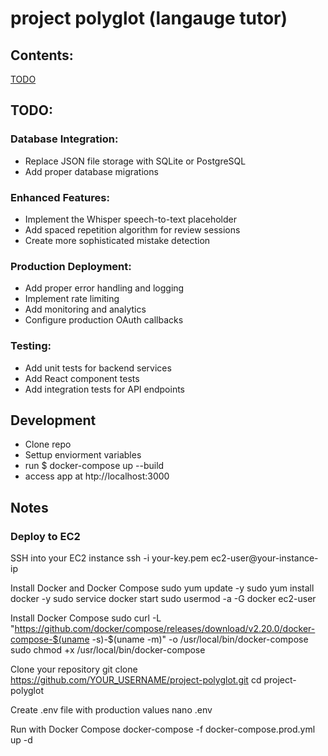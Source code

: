 # project polyglot (langauge tutor)

## Contents:

[TODO](#TODO)

## TODO:

### Database Integration:
- Replace JSON file storage with SQLite or PostgreSQL
- Add proper database migrations

### Enhanced Features:
- Implement the Whisper speech-to-text placeholder
- Add spaced repetition algorithm for review sessions
- Create more sophisticated mistake detection

### Production Deployment:
- Add proper error handling and logging
- Implement rate limiting
- Add monitoring and analytics
- Configure production OAuth callbacks

### Testing:
- Add unit tests for backend services
- Add React component tests
- Add integration tests for API endpoints


## Development
- Clone repo
- Settup enviorment variables
- run $ docker-compose up --build
- access app at htp://localhost:3000

## Notes

### Deploy to EC2

 SSH into your EC2 instance
ssh -i your-key.pem ec2-user@your-instance-ip

 Install Docker and Docker Compose
sudo yum update -y
sudo yum install docker -y
sudo service docker start
sudo usermod -a -G docker ec2-user

 Install Docker Compose
sudo curl -L "https://github.com/docker/compose/releases/download/v2.20.0/docker-compose-$(uname -s)-$(uname -m)" -o /usr/local/bin/docker-compose
sudo chmod +x /usr/local/bin/docker-compose

 Clone your repository
git clone https://github.com/YOUR_USERNAME/project-polyglot.git
cd project-polyglot

 Create .env file with production values
nano .env

 Run with Docker Compose
docker-compose -f docker-compose.prod.yml up -d